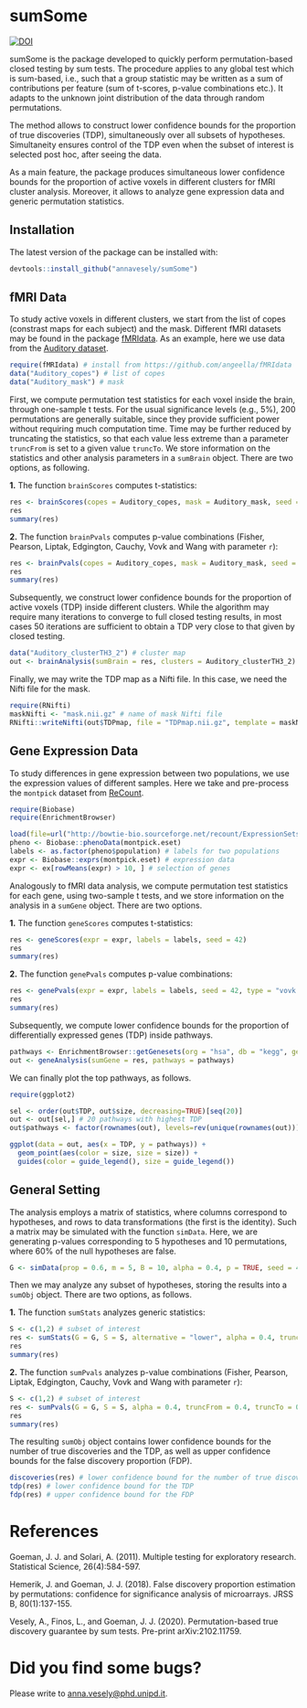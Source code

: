 # sumSome
[![DOI](https://zenodo.org/badge/324800427.svg)](https://zenodo.org/badge/latestdoi/324800427)

sumSome is the package developed to quickly perform permutation-based closed testing by sum tests. The procedure applies to any global test which is sum-based, i.e., such that a group statistic may be written as a sum of contributions per feature (sum of t-scores, p-value combinations etc.). It adapts to the unknown joint distribution of the data through random permutations.

The method allows to construct lower confidence bounds for the proportion of true discoveries (TDP), simultaneously over all subsets of hypotheses. Simultaneity ensures control of the TDP even when the subset of interest is selected post hoc, after seeing the data.

As a main feature, the package produces simultaneous lower confidence bounds for the proportion of active voxels in different clusters for fMRI cluster analysis. Moreover, it allows to analyze gene expression data and generic permutation statistics.


## Installation

The latest version of the package can be installed with:

``` r
devtools::install_github("annavesely/sumSome")
```


## fMRI Data
To study active voxels in different clusters, we start from the list of copes (constrast maps for each subject) and the mask. Different fMRI datasets may be found in the package [fMRIdata](https://github.com/angeella/fMRIdata). As an example, here we use data from the [Auditory dataset](https://openneuro.org/datasets/ds000116/versions/00003).

``` r
require(fMRIdata) # install from https://github.com/angeella/fMRIdata
data("Auditory_copes") # list of copes
data("Auditory_mask") # mask
```

First, we compute permutation test statistics for each voxel inside the brain, through one-sample t tests. For the usual significance levels (e.g., 5%), 200 permutations are generally suitable, since they provide sufficient power without requiring much computation time. Time may be further reduced by truncating the statistics, so that each value less extreme than a parameter ```truncFrom``` is set to a given value ```truncTo```. We store information on the statistics and other analysis parameters in a ```sumBrain``` object. There are two options, as following.

**1.** The function ```brainScores``` computes t-statistics:

``` r
res <- brainScores(copes = Auditory_copes, mask = Auditory_mask, seed = 42)
res
summary(res)
```

**2.** The function ```brainPvals``` computes p-value combinations (Fisher, Pearson, Liptak, Edgington, Cauchy, Vovk and Wang with parameter ```r```):

``` r
res <- brainPvals(copes = Auditory_copes, mask = Auditory_mask, seed = 42, type = "vovk.wang", r = 0)
res
summary(res)
```

Subsequently, we construct lower confidence bounds for the proportion of active voxels (TDP) inside different clusters. While the algorithm may require many iterations to converge to full closed testing results, in most cases 50 iterations are sufficient to obtain a TDP very close to that given by closed testing.

``` r
data("Auditory_clusterTH3_2") # cluster map
out <- brainAnalysis(sumBrain = res, clusters = Auditory_clusterTH3_2)
```


Finally, we may write the TDP map as a Nifti file. In this case, we need the Nifti file for the mask.

``` r
require(RNifti)
maskNifti <- "mask.nii.gz" # name of mask Nifti file
RNifti::writeNifti(out$TDPmap, file = "TDPmap.nii.gz", template = maskNifti)
```


## Gene Expression Data
To study differences in gene expression between two populations, we use the expression values of different samples. Here we take and pre-process the ```montpick``` dataset from [ReCount](http://bowtie-bio.sourceforge.net/recount/index.shtml).

``` r
require(Biobase)
require(EnrichmentBrowser)

load(file=url("http://bowtie-bio.sourceforge.net/recount/ExpressionSets/montpick_eset.RData"))
pheno <- Biobase::phenoData(montpick.eset)
labels <- as.factor(pheno$population) # labels for two populations
expr <- Biobase::exprs(montpick.eset) # expression data
expr <- ex[rowMeans(expr) > 10, ] # selection of genes
```

Analogously to fMRI data analysis, we compute permutation test statistics for each gene, using two-sample t tests, and we store information on the analysis in a ```sumGene``` object. There are two options.

**1.** The function ```geneScores``` computes t-statistics:

``` r
res <- geneScores(expr = expr, labels = labels, seed = 42)
res
summary(res)
```

**2.** The function ```genePvals``` computes p-value combinations:

``` r
res <- genePvals(expr = expr, labels = labels, seed = 42, type = "vovk.wang", r = -1)
res
summary(res)
```

Subsequently, we compute lower confidence bounds for the proportion of differentially expressed genes (TDP) inside pathways.

``` r
pathways <- EnrichmentBrowser::getGenesets(org = "hsa", db = "kegg", gene.id.type = "ENSEMBL")
out <- geneAnalysis(sumGene = res, pathways = pathways)
```

We can finally plot the top pathways, as follows.

``` r
require(ggplot2)

sel <- order(out$TDP, out$size, decreasing=TRUE)[seq(20)]
out <- out[sel,] # 20 pathways with highest TDP
out$pathways <- factor(rownames(out), levels=rev(unique(rownames(out))))

ggplot(data = out, aes(x = TDP, y = pathways)) +
  geom_point(aes(color = size, size = size)) +
  guides(color = guide_legend(), size = guide_legend())
```



## General Setting
The analysis employs a matrix of statistics, where columns correspond to hypotheses, and rows to data transformations (the first is the identity). Such a matrix may be simulated with the function ```simData```. Here, we are generating p-values corresponding to 5 hypotheses and 10 permutations, where 60% of the null hypotheses are false.

``` r 
G <- simData(prop = 0.6, m = 5, B = 10, alpha = 0.4, p = TRUE, seed = 42)
```

Then we may analyze any subset of hypotheses, storing the results into a ```sumObj``` object. There are two options, as follows.

**1.** The function ```sumStats``` analyzes generic statistics:

``` r
S <- c(1,2) # subset of interest
res <- sumStats(G = G, S = S, alternative = "lower", alpha = 0.4, truncFrom = 0.4, truncTo = 0.5)
res
summary(res)
```

**2.** The function ```sumPvals``` analyzes p-value combinations (Fisher, Pearson, Liptak, Edgington, Cauchy, Vovk and Wang with parameter ```r```):

``` r
S <- c(1,2) # subset of interest
res <- sumPvals(G = G, S = S, alpha = 0.4, truncFrom = 0.4, truncTo = 0.5, type = "vovk.wang", r = 0)
res
summary(res)
```

The resulting ```sumObj``` object contains lower confidence bounds for the number of true discoveries and the TDP, as well as upper confidence bounds for the false discovery proportion (FDP). 

``` r
discoveries(res) # lower confidence bound for the number of true discoveries
tdp(res) # lower confidence bound for the TDP
fdp(res) # upper confidence bound for the FDP
```

# References
Goeman, J. J. and Solari, A. (2011). Multiple testing for exploratory research. Statistical Science, 26(4):584-597.

Hemerik, J. and Goeman, J. J. (2018). False discovery proportion estimation by permutations: confidence for significance analysis of microarrays. JRSS B, 80(1):137-155.

Vesely, A., Finos, L., and Goeman, J. J. (2020). Permutation-based true discovery guarantee by sum tests. Pre-print arXiv:2102.11759.

# Did you find some bugs?

Please write to anna.vesely@phd.unipd.it.

